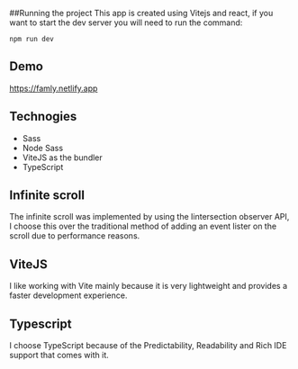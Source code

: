 ##Running the project 
This app is created using Vitejs and react, if you want to start the dev server you will need to run the command:
```
npm run dev
```

## Demo 
https://famly.netlify.app
## Technogies 
- Sass
- Node Sass
- ViteJS as the bundler  
- TypeScript

## Infinite scroll 

The infinite scroll was implemented by using the Iintersection observer API, I choose this over the traditional method of adding an event lister on the scroll due to performance reasons. 

## ViteJS 
I like working with Vite mainly because it is very lightweight and provides a faster development experience. 

## Typescript 
I choose TypeScript because of the Predictability, Readability and Rich IDE support that comes with it.